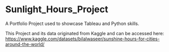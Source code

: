 # Sunlight_Hours_Project

A Portfolio Project used to showcase Tableau and Python skills.

This Project and its data originated from Kaggle and can be accessed here: https://www.kaggle.com/datasets/bilalwaseer/sunshine-hours-for-cities-around-the-world/ 
